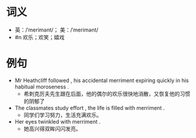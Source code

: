 # 词义
- 英：/ˈmerimənt/； 美：/ˈmerimənt/
- #n 欢乐；欢笑；嬉戏
# 例句
- Mr Heathcliff followed , his accidental merriment expiring quickly in his habitual moroseness .
	- 希刺克厉夫先生跟在后面，他的偶尔的欢乐很快地消散，又恢复他的习惯的阴郁了
- The classmates study effort , the life is filled with merriment .
	- 同学们学习努力，生活充满欢乐。
- Her eyes twinkled with merriment .
	- 她高兴得双眸闪闪发亮。
